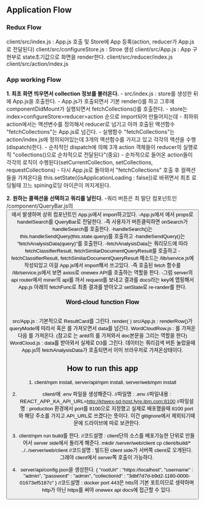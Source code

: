 <h2>Application Flow</h2>
<h3>Redux Flow </br></h3>
 client/src/index.js : App.js 호출 및 Store에 App 등록(action, reducer가 App.js로 전달된다)
 client/src/configureStore.js : Stroe 생성
 client/src/App.js : App 구현부로 state초기값으로 화면을 render한다.
 client/src/reducer/index.js
 client/src/action/index.js

<h3>App working Flow</h3>
<b>1. 최초 화면 띄우면서 collection 정보를 불러온다.</b>
- src/index.js : store를 생성한 뒤에 App.js을 호출한다.
- App.js가 호출되면서 기본 render()를 하고 그후에 componentDidMount가 실행되면서 fetchCollections()를 호출한다.
- store는 index>configureStore>reducer>action 순으로 import되어 만들어지는데
- 최하위 action에서는 액션변수를 정의해서 reducer로 넘기고 아까 호출된 액션함수 "fetchCollections"는 App.js로 넘긴다.
- 실행함수 "fetchCollections"는 action/index.js에 정의되어있는데 3개의 액션함수를 가지고 있고 각각의 액션을 수행(dispatch)한다.
- 순차적인 dispatch에 의해 3개 action 객체들이 reducer의 실행로직 "collections()으로 순차적으로 전달된다"(중요)
- 순차적으로 들어온 action들이 각각의 로직이 수행된다(setCurrentCollection, setCollections, requestCollections) 
- 다시 App.js로 돌아와서 "fetchCollections" 호출 후 컬렉션들을 가져온다음 this.setState({isApplicationLoading : false})로 바뀌면서 최초 로딩될때 끄느 spining로딩 아이콘이 꺼지게된다.

<b>2. 원하는 콜렉션을 선택하고 쿼리를 날린다.</b>
-쿼리 버튼은 최 말단 컴포넌트인 /component/QueryBar.js의 <Button onClick={onSearch}>에서 발생하며 상위 컴포넌트인 App.js에서 import하고있다.
-App.js에서 <QueryBar onSerach={this.handleSearch}>에서 props로 handelSearch를 QueryBar로 전달한다.
-즉 사용자가 버튼클릭하면 onSearch가 handleSearch를 호출한다.
-handleSearch()는 this.handleSendQuery(this.state.query)를 호출하고
-handleSendQuery()는 "fetchAnalysisData(query)"를 호출한다.
-fetchAnalysisData는 쿼리모드에 따라 fetchClassifierResult, fetchSimilarDocumentQueryResult를 호출하고
-fetchClassifierResult, fetchSimilarDocumentQueryResult 메소드는 /lib/service.js에 작성되있고 이걸 App.js에서 import해서 쓰고있다.
-즉 호출된 fetch 함수를 /lib/service.js에서 보면 axios로 onewex API를 호출하는 역할을 한다. 
-그럼 server의 api router에서 miner의 api를 까서 request를 보내고 결과를 docs라는 key에 맵핑해서 App.js 아래의 fetchFunc로 최종 결과를 받아오고 setState로 re-rander를 한다.

<h3>Word-cloud function Flow</h3> </br>
src/App.js : 기본적으로 ResultCard를 그린다. render( <ResulrCard renderRow(queryMode)>)
src/App.js : renderRow()가 queryMode에 따라서 <WordCloudRow> 혹은 <BasicRow>를 가져오면서 data를 넘긴다.
WordCloudRow.js : <BasicRow>를 가져온다음 <WordCloud>를 가져온다. (참고로 <BasicRow>는 antd의 <List>를 가져와서 doc본문을 그리는 역할을 한다)
WordCloud.js : data를 받아와서 실제로 D3를 그린다. 데이터는 쿼리검색 버튼 눌렀을때 App.js의 fetchAnalysisData가 호출되면서 이미 브라우저로 가져온상태이다.

<h2>How to run this app</h2>
1. client/npm install, server/api/npm install, server/web/npm install

2. client/에 .env 파일을 생성해준다.
//파일명 : .env
//파일내용 : REACT_APP_KA_API_URL=http://khwex-sd-host.fyre.ibm.com:8100
//파일설명 : production 환경에서 port를 8100으로 지정했고 실제로 배포했을때 8100 port와 해당 주소를 가지고 API_URL로 쓰겠다는 뜻이다. 이건 gitignore에서 제외되기때문에 드라이브에 따로 보관한다.

3. client/npm run build를 한다.
//코드설명 : client단의 소스를 배포가능한 단위로 만들어서 server side에서 돌리게 해준다.
mkdir /server/web/client
cp client/build/* ../../server/web/client
//코드설명 : 빌드된 client side가 서버쪽 client로 오게된다. 그래야 client에서 server쪽 호출이 가능하다.

4. server/api/config.json을 생성한다.
{
  "rootUri" : "https://localhost",
  "username" : "admin",
  "password" : "admin",
  "collectionId" : "3dbf7d7d-b9d2-1180-0000-01673ef5187c"
}
//코드설명 : docker port 443은 htts의 기본 포트이므로 생략하며 http가 아닌 https를 써야 onewex api docs에 접근할 수 있다.
